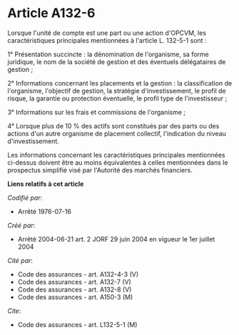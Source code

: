 # Article A132-6

Lorsque l'unité de compte est une part ou une action d'OPCVM, les caractéristiques principales mentionnées à l'article L.
132-5-1 sont :

1° Présentation succincte : la dénomination de l'organisme, sa forme juridique, le nom de la société de gestion et des
éventuels délégataires de gestion ;

2° Informations concernant les placements et la gestion : la classification de l'organisme, l'objectif de gestion, la
stratégie d'investissement, le profil de risque, la garantie ou protection éventuelle, le profil type de l'investisseur ;

3° Informations sur les frais et commissions de l'organisme ;

4° Lorsque plus de 10 % des actifs sont constitués par des parts ou des actions d'un autre organisme de placement collectif,
l'indication du niveau d'investissement.

Les informations concernant les caractéristiques principales mentionnées ci-dessus doivent être au moins équivalentes à
celles mentionnées dans le prospectus simplifié visé par l'Autorité des marchés financiers.

**Liens relatifs à cet article**

_Codifié par_:

  - Arrêté 1976-07-16

_Créé par_:

  - Arrêté 2004-06-21 art. 2 JORF 29 juin 2004 en vigueur le 1er juillet 2004

_Cité par_:

  - Code des assurances - art. A132-4-3 (V)
  - Code des assurances - art. A132-7 (V)
  - Code des assurances - art. A132-8 (V)
  - Code des assurances - art. A150-3 (M)

_Cite_:

  - Code des assurances - art. L132-5-1 (M)
